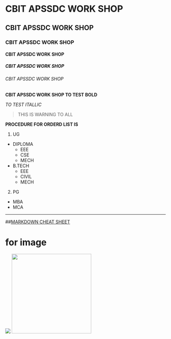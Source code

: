 # CBIT APSSDC WORK SHOP
## CBIT APSSDC WORK SHOP
### CBIT APSSDC WORK SHOP
#### CBIT APSSDC WORK SHOP
##### CBIT APSSDC WORK SHOP
###### CBIT APSSDC WORK SHOP
**CBIT APSSDC WORK SHOP TO TEST BOLD**

*TO TEST ITALLIC*
> THIS IS WARNING TO ALL

**PROCEDURE FOR ORDERD LIST IS**
1. UG
  - DIPLOMA
    - EEE
    - CSE
    - MECH
  - B.TECH
    - EEE
    - CIVIL
    - MECH
    
2. PG
  - MBA
  - MCA
  
  
--------------------------------------------------------------------------------------------------------------------------------------
  
  
##[MARKDOWN CHEAT SHEET](https://www.markdownguide.org/cheat-sheet/)

# for image


<img src="https://www.apssdc.in/home/images/apssdc_final.png">



<img src="https://www.apssdc.in/home/images/apssdc_final.png" width="250px" height="250px">
